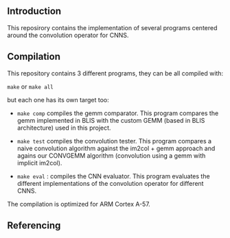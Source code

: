 Introduction
-------------
This reposirory contains the implementation of several programs centered around the convolution operator for CNNS.

Compilation
------------
This repository contains 3 different programs, they can be all compiled with:

`make` or `make all`

but each one has its own target too:

- `make comp`  compiles the gemm comparator. This program compares the gemm implemented in BLIS with the custom GEMM (based in BLIS architecture) used in this project.

- `make test` compiles the convolution tester. This program compares a naive convolution algorithm against the im2col + gemm approach and agains our CONVGEMM algorithm (convolution using a gemm with implicit im2col).


- `make eval` :  compiles the CNN evaluator. This program evaluates the different implementations of the convolution operator for different CNNS.


The compilation is optimized for ARM Cortex A-57.

Referencing
---------------
